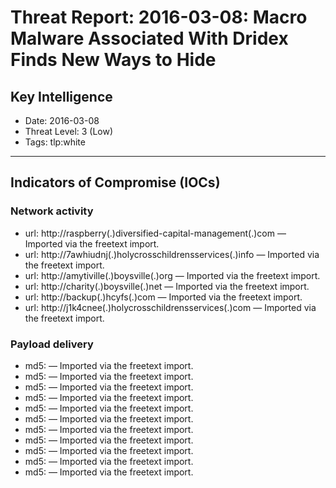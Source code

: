 # Threat Report: 2016-03-08: Macro Malware Associated With Dridex Finds New Ways to Hide


## Key Intelligence
* Date: 2016-03-08
* Threat Level: 3 (Low)
* Tags: tlp:white

---

## Indicators of Compromise (IOCs)
### Network activity
* url: http://raspberry(.)diversified-capital-management(.)com — Imported via the freetext import.
* url: http://7awhiudnj(.)holycrosschildrensservices(.)info — Imported via the freetext import.
* url: http://amytiville(.)boysville(.)org — Imported via the freetext import.
* url: http://charity(.)boysville(.)net — Imported via the freetext import.
* url: http://backup(.)hcyfs(.)com — Imported via the freetext import.
* url: http://j1k4cnee(.)holycrosschildrensservices(.)com — Imported via the freetext import.

### Payload delivery
* md5: <md5> — Imported via the freetext import.
* md5: <md5> — Imported via the freetext import.
* md5: <md5> — Imported via the freetext import.
* md5: <md5> — Imported via the freetext import.
* md5: <md5> — Imported via the freetext import.
* md5: <md5> — Imported via the freetext import.
* md5: <md5> — Imported via the freetext import.
* md5: <md5> — Imported via the freetext import.
* md5: <md5> — Imported via the freetext import.
* md5: <md5> — Imported via the freetext import.
* md5: <md5> — Imported via the freetext import.
